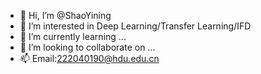 - 👋 Hi, I’m @ShaoYining
- 👀 I’m interested in Deep Learning/Transfer Learning/IFD
- 🌱 I’m currently learning ...
- 💞️ I’m looking to collaborate on ...
- 📫 Email:222040190@hdu.edu.cn

<!---
ShaoYining0818/ShaoYining0818 is a ✨ special ✨ repository because its `README.md` (this file) appears on your GitHub profile.
You can click the Preview link to take a look at your changes.
--->
